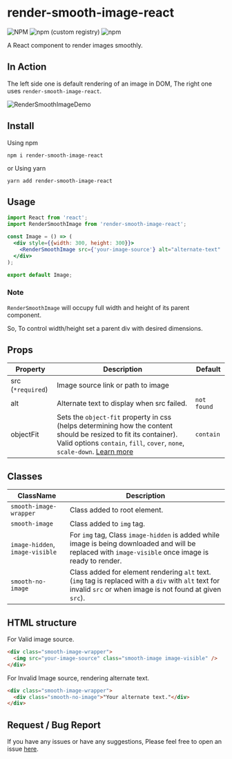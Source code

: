 # render-smooth-image-react
![NPM](https://img.shields.io/npm/l/render-smooth-image-react.svg)
![npm (custom registry)](https://img.shields.io/npm/v/render-smooth-image-react/latest.svg)
![npm](https://img.shields.io/npm/dm/render-smooth-image-react.svg)

A React component to render images smoothly.

## In Action
The left side one is default rendering of an image in DOM, The right one uses `render-smooth-image-react`.

![RenderSmoothImageDemo](https://user-images.githubusercontent.com/22497932/60706073-4400fd80-9f26-11e9-8932-93fa6b423a6c.gif)

## Install
Using npm 
```
npm i render-smooth-image-react
```
or Using yarn
```
yarn add render-smooth-image-react
```

## Usage

```jsx
import React from 'react';
import RenderSmoothImage from 'render-smooth-image-react';

const Image = () => (
  <div style={{width: 300, height: 300}}>
    <RenderSmoothImage src={'your-image-source'} alt="alternate-text"  />
  </div>
);

export default Image;
```


### Note
`RenderSmoothImage` will occupy full width and height of its parent component.

So, To control width/height set a parent div with desired dimensions.

## Props
| Property        | Description | Default |
| --------------- | ----------- | ------- |
| src (`*required`) | Image source link or path to image | &nbsp; |
| alt | Alternate text to display when src failed. | `not found` |
| objectFit | Sets the `object-fit` property in css (helps determining how the content should be resized to fit its container). Valid options `contain`, `fill`, `cover`, `none`, `scale-down`. [Learn more](https://developer.mozilla.org/en-US/docs/Web/CSS/object-fit) | `contain` |

## Classes
| ClassName       | Description      |
| --------------- | ---------------- |
| `smooth-image-wrapper` | Class added to root element. |
| `smooth-image` | Class added to `img` tag. |
| `image-hidden`, `image-visible` | For `img` tag, Class `image-hidden` is added while image is being downloaded and will be replaced with `image-visible` once image is ready to render. |
| `smooth-no-image` | Class added for element rendering `alt` text. (`img` tag is replaced with a `div` with `alt` text for invalid `src` or when image is not found at given `src`). |

## HTML structure
For Valid image source.
```html
<div class="smooth-image-wrapper">
  <img src="your-image-source" class="smooth-image image-visible" />
</div>
```

For Invalid Image source, rendering alternate text.
```html
<div class="smooth-image-wrapper">
  <div class="smooth-no-image">"Your alternate text."</div>
</div>
```


## Request / Bug Report
If you have any issues or have any suggestions,
Please feel free to open an issue [here](https://github.com/KRRISH96/render-smooth-image-react/issues).
